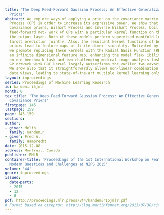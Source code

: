 ```yaml
---
title: 'The Deep Feed-Forward Gaussian Process: An Effective Generalization to Covariance
  Priors'
abstract: We explore ways of applying a prior on the covariance matrix of a Gaussian
  Process (GP) in order to increase its expressive power. We show that two well-known
  covariance priors, Wishart Process and Inverse Wishart Process, boil down to a two-layer
  feed-forward net- work of GPs with a particular kernel function on the neuron at
  the output layer. Both of these models perform supervised manifold learning and
  target prediction jointly. Also, the resultant kernel functions of both of these
  priors lead to feature maps of finite dimen- sionality. Motivated by this fact,
  we promote replacing these kernels with the Radial Basis Function (RBF), which gives
  an infinite dimensional feature map, enhancing the model flex- ibility. We demonstrate
  on one benchmark task and two challenging medical image analysis tasks that our
  GP network with RBF kernel largely outperforms the earlier two covariance priors.
  We show also that it straightforwardly allows non-linear combination of different
  data views, leading to state-of-the-art multiple kernel learning only as a by-product.
layout: inproceedings
series: Proceedings of Machine Learning Research
id: kandemir15jmlr
month: 0
tex_title: 'The Deep Feed-Forward Gaussian Process: An Effective Generalization to
  Covariance Priors'
firstpage: 145
lastpage: 159
page: 145-159
sections: 
author:
- given: Melih
  family: Kandemir
- given: Fred A.
  family: Hamprecht
date: 2015-12-08
address: Montreal, Canada
publisher: PMLR
container-title: 'Proceedings of the 1st International Workshop on Feature Extraction:
  Modern Questions and Challenges at NIPS 2015'
volume: '44'
genre: inproceedings
issued:
  date-parts:
  - 2015
  - 12
  - 8
pdf: http://proceedings.mlr.press/v44/kandemir15jmlr.pdf
# Format based on citeproc: http://blog.martinfenner.org/2013/07/30/citeproc-yaml-for-bibliographies/
---
```

